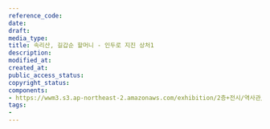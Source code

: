 ```yaml
---
reference_code: 
date: 
draft: 
media_type: 
title: 속리산, 길갑순 할머니 - 인두로 지진 상처1
description: 
modified_at: 
created_at: 
public_access_status: 
copyright_status: 
components:
- https://wwm3.s3.ap-northeast-2.amazonaws.com/exhibition/2층+전시/역사관/완_외상사진과+김은례할머니+진단서/속리산,+길갑순+할머니+-+인두로+지진+상처1.JPG
tags:
- 
---
```

